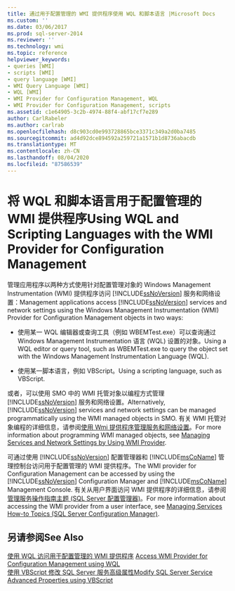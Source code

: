 ```yaml
---
title: 通过用于配置管理的 WMI 提供程序使用 WQL 和脚本语言 |Microsoft Docs
ms.custom: ''
ms.date: 03/06/2017
ms.prod: sql-server-2014
ms.reviewer: ''
ms.technology: wmi
ms.topic: reference
helpviewer_keywords:
- queries [WMI]
- scripts [WMI]
- query language [WMI]
- WMI Query Language [WMI]
- WQL [WMI]
- WMI Provider for Configuration Management, WQL
- WMI Provider for Configuration Management, scripts
ms.assetid: c1e64905-3c2b-4974-88f4-abf17cf7e289
author: CarlRabeler
ms.author: carlrab
ms.openlocfilehash: d8c903cd0e993728865bce3371c349a2d0ba7485
ms.sourcegitcommit: ad4d92dce894592a259721a1571b1d8736abacdb
ms.translationtype: MT
ms.contentlocale: zh-CN
ms.lasthandoff: 08/04/2020
ms.locfileid: "87586539"
---
```

# <a name="using-wql-and-scripting-languages-with-the-wmi-provider-for-configuration-management"></a><span data-ttu-id="2fa83-102">将 WQL 和脚本语言用于配置管理的 WMI 提供程序</span><span class="sxs-lookup"><span data-stu-id="2fa83-102">Using WQL and Scripting Languages with the WMI Provider for Configuration Management</span></span>
  <span data-ttu-id="2fa83-103">管理应用程序以两种方式使用针对配置管理对象的 Windows Management Instrumentation (WMI) 提供程序访问 [!INCLUDE[ssNoVersion](../../includes/ssnoversion-md.md)] 服务和网络设置：</span><span class="sxs-lookup"><span data-stu-id="2fa83-103">Management applications access [!INCLUDE[ssNoVersion](../../includes/ssnoversion-md.md)] services and network settings using the Windows Management Instrumentation (WMI) Provider for Configuration Management objects in two ways:</span></span>  
  
-   <span data-ttu-id="2fa83-104">使用某一 WQL 编辑器或查询工具（例如 WBEMTest.exe）可以查询通过 Windows Management Instrumentation 语言 (WQL) 设置的对象。</span><span class="sxs-lookup"><span data-stu-id="2fa83-104">Using a WQL editor or query tool, such as WBEMTest.exe to query the object set with the Windows Management Instrumentation Language (WQL).</span></span>  
  
-   <span data-ttu-id="2fa83-105">使用某一脚本语言，例如 VBScript。</span><span class="sxs-lookup"><span data-stu-id="2fa83-105">Using a scripting language, such as VBScript.</span></span>  
  
 <span data-ttu-id="2fa83-106">或者，可以使用 SMO 中的 WMI 托管对象以编程方式管理 [!INCLUDE[ssNoVersion](../../includes/ssnoversion-md.md)] 服务和网络设置。</span><span class="sxs-lookup"><span data-stu-id="2fa83-106">Alternatively, [!INCLUDE[ssNoVersion](../../includes/ssnoversion-md.md)] services and network settings can be managed programmatically using the WMI managed objects in SMO.</span></span> <span data-ttu-id="2fa83-107">有关 WMI 托管对象编程的详细信息，请参阅[使用 Wmi 提供程序管理服务和网络设置](../server-management-objects-smo/tasks/managing-services-and-network-settings-by-using-wmi-provider.md)。</span><span class="sxs-lookup"><span data-stu-id="2fa83-107">For more information about programming WMI managed objects, see [Managing Services and Network Settings by Using WMI Provider](../server-management-objects-smo/tasks/managing-services-and-network-settings-by-using-wmi-provider.md).</span></span>  
  
 <span data-ttu-id="2fa83-108">可通过使用 [!INCLUDE[ssNoVersion](../../includes/ssnoversion-md.md)] 配置管理器和 [!INCLUDE[msCoName](../../includes/msconame-md.md)] 管理控制台访问用于配置管理的 WMI 提供程序。</span><span class="sxs-lookup"><span data-stu-id="2fa83-108">The WMI provider for Configuration Management can be accessed by using the [!INCLUDE[ssNoVersion](../../includes/ssnoversion-md.md)] Configuration Manager and [!INCLUDE[msCoName](../../includes/msconame-md.md)] Management Console.</span></span> <span data-ttu-id="2fa83-109">有关从用户界面访问 WMI 提供程序的详细信息，请参阅[管理服务操作指南主题 &#40;SQL Server 配置管理器&#41;](../../database-engine/managing-services-how-to-topics-sql-server-configuration-manager.md)。</span><span class="sxs-lookup"><span data-stu-id="2fa83-109">For more information about accessing the WMI provider from a user interface, see [Managing Services How-to Topics &#40;SQL Server Configuration Manager&#41;](../../database-engine/managing-services-how-to-topics-sql-server-configuration-manager.md).</span></span>  
  
## <a name="see-also"></a><span data-ttu-id="2fa83-110">另请参阅</span><span class="sxs-lookup"><span data-stu-id="2fa83-110">See Also</span></span>  
 <span data-ttu-id="2fa83-111">[使用 WQL 访问用于配置管理的 WMI 提供程序](access-wmi-provider-for-configuration-management-using-wql.md) </span><span class="sxs-lookup"><span data-stu-id="2fa83-111">[Access WMI Provider for Configuration Management using WQL](access-wmi-provider-for-configuration-management-using-wql.md) </span></span>  
 [<span data-ttu-id="2fa83-112">使用 VBScript 修改 SQL Server 服务高级属性</span><span class="sxs-lookup"><span data-stu-id="2fa83-112">Modify SQL Server Service Advanced Properties using VBScript</span></span>](access-wmi-provider-for-configuration-management-using-vbscript.md)  
  
  
